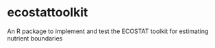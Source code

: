 # ecostattoolkit
An R package to implement and test the ECOSTAT toolkit for estimating nutrient boundaries
